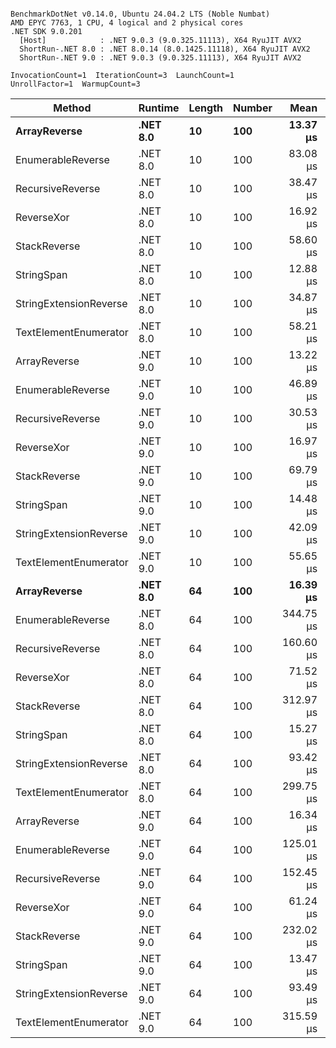 ```

BenchmarkDotNet v0.14.0, Ubuntu 24.04.2 LTS (Noble Numbat)
AMD EPYC 7763, 1 CPU, 4 logical and 2 physical cores
.NET SDK 9.0.201
  [Host]            : .NET 9.0.3 (9.0.325.11113), X64 RyuJIT AVX2
  ShortRun-.NET 8.0 : .NET 8.0.14 (8.0.1425.11118), X64 RyuJIT AVX2
  ShortRun-.NET 9.0 : .NET 9.0.3 (9.0.325.11113), X64 RyuJIT AVX2

InvocationCount=1  IterationCount=3  LaunchCount=1  
UnrollFactor=1  WarmupCount=3  

```
| Method                 | Runtime  | Length | Number | Mean      | Error       | StdDev    | Median     | Min        | Max       | Allocated |
|----------------------- |--------- |------- |------- |----------:|------------:|----------:|-----------:|-----------:|----------:|----------:|
| **ArrayReverse**           | **.NET 8.0** | **10**     | **100**    |  **13.37 μs** |   **139.33 μs** |  **7.637 μs** |  **11.611 μs** |   **6.762 μs** |  **21.73 μs** |  **10.09 KB** |
| EnumerableReverse      | .NET 8.0 | 10     | 100    |  83.08 μs |   261.59 μs | 14.339 μs |  88.801 μs |  66.761 μs |  93.67 μs |  25.72 KB |
| RecursiveReverse       | .NET 8.0 | 10     | 100    |  38.47 μs |   463.83 μs | 25.424 μs |  26.300 μs |  21.410 μs |  67.69 μs |  33.53 KB |
| ReverseXor             | .NET 8.0 | 10     | 100    |  16.92 μs |   156.40 μs |  8.573 μs |  14.187 μs |  10.039 μs |  26.52 μs |  10.09 KB |
| StackReverse           | .NET 8.0 | 10     | 100    |  58.60 μs |   354.11 μs | 19.410 μs |  48.360 μs |  46.446 μs |  80.98 μs |  31.19 KB |
| StringSpan             | .NET 8.0 | 10     | 100    |  12.88 μs |   163.61 μs |  8.968 μs |   9.276 μs |   6.281 μs |  23.09 μs |   5.41 KB |
| StringExtensionReverse | .NET 8.0 | 10     | 100    |  34.87 μs |   261.18 μs | 14.316 μs |  26.631 μs |  26.570 μs |  51.40 μs |  28.84 KB |
| TextElementEnumerator  | .NET 8.0 | 10     | 100    |  58.21 μs |   103.68 μs |  5.683 μs |  56.966 μs |  53.249 μs |  64.41 μs |  10.09 KB |
| ArrayReverse           | .NET 9.0 | 10     | 100    |  13.22 μs |   140.82 μs |  7.719 μs |  11.260 μs |   6.672 μs |  21.73 μs |  10.09 KB |
| EnumerableReverse      | .NET 9.0 | 10     | 100    |  46.89 μs |   159.42 μs |  8.738 μs |  43.181 μs |  40.626 μs |  56.88 μs |  17.91 KB |
| RecursiveReverse       | .NET 9.0 | 10     | 100    |  30.53 μs |   253.96 μs | 13.920 μs |  25.016 μs |  20.217 μs |  46.37 μs |  33.53 KB |
| ReverseXor             | .NET 9.0 | 10     | 100    |  16.97 μs |   174.12 μs |  9.544 μs |  13.386 μs |   9.729 μs |  27.78 μs |   9.81 KB |
| StackReverse           | .NET 9.0 | 10     | 100    |  69.79 μs |   682.24 μs | 37.396 μs |  54.471 μs |  42.480 μs | 112.41 μs |  31.19 KB |
| StringSpan             | .NET 9.0 | 10     | 100    |  14.48 μs |   190.06 μs | 10.418 μs |   8.576 μs |   8.356 μs |  26.51 μs |   5.41 KB |
| StringExtensionReverse | .NET 9.0 | 10     | 100    |  42.09 μs |   197.97 μs | 10.851 μs |  46.646 μs |  29.705 μs |  49.92 μs |  17.91 KB |
| TextElementEnumerator  | .NET 9.0 | 10     | 100    |  55.65 μs |    70.78 μs |  3.879 μs |  55.373 μs |  51.917 μs |  59.66 μs |  10.09 KB |
| **ArrayReverse**           | **.NET 8.0** | **64**     | **100**    |  **16.39 μs** |   **255.10 μs** | **13.983 μs** |   **8.706 μs** |   **7.934 μs** |  **32.53 μs** |  **30.41 KB** |
| EnumerableReverse      | .NET 8.0 | 64     | 100    | 344.75 μs | 1,294.87 μs | 70.976 μs | 318.705 μs | 290.482 μs | 425.07 μs |  59.31 KB |
| RecursiveReverse       | .NET 8.0 | 64     | 100    | 160.60 μs |    12.07 μs |  0.662 μs | 160.815 μs | 159.863 μs | 161.13 μs | 560.88 KB |
| ReverseXor             | .NET 8.0 | 64     | 100    |  71.52 μs |   282.42 μs | 15.481 μs |  67.375 μs |  58.539 μs |  88.66 μs |  30.41 KB |
| StackReverse           | .NET 8.0 | 64     | 100    | 312.97 μs | 1,032.40 μs | 56.589 μs | 282.729 μs | 277.930 μs | 378.26 μs |  88.22 KB |
| StringSpan             | .NET 8.0 | 64     | 100    |  15.27 μs |   206.46 μs | 11.317 μs |  10.390 μs |   7.204 μs |  28.20 μs |  15.56 KB |
| StringExtensionReverse | .NET 8.0 | 64     | 100    |  93.42 μs |   817.00 μs | 44.783 μs |  68.098 μs |  67.045 μs | 145.13 μs |  68.69 KB |
| TextElementEnumerator  | .NET 8.0 | 64     | 100    | 299.75 μs |   123.56 μs |  6.773 μs | 302.139 μs | 292.101 μs | 305.00 μs |  20.25 KB |
| ArrayReverse           | .NET 9.0 | 64     | 100    |  16.34 μs |   260.51 μs | 14.279 μs |   8.215 μs |   7.984 μs |  32.83 μs |  30.41 KB |
| EnumerableReverse      | .NET 9.0 | 64     | 100    | 125.01 μs |   198.75 μs | 10.894 μs | 121.117 μs | 116.599 μs | 137.32 μs |  38.22 KB |
| RecursiveReverse       | .NET 9.0 | 64     | 100    | 152.45 μs |   173.81 μs |  9.527 μs | 148.088 μs | 145.883 μs | 163.38 μs | 560.88 KB |
| ReverseXor             | .NET 9.0 | 64     | 100    |  61.24 μs |   213.12 μs | 11.682 μs |  59.933 μs |  50.264 μs |  73.52 μs |  30.41 KB |
| StackReverse           | .NET 9.0 | 64     | 100    | 232.02 μs |   540.04 μs | 29.601 μs | 228.623 μs | 204.256 μs | 263.17 μs |  88.22 KB |
| StringSpan             | .NET 9.0 | 64     | 100    |  13.47 μs |   200.72 μs | 11.002 μs |   7.253 μs |   6.993 μs |  26.18 μs |  15.56 KB |
| StringExtensionReverse | .NET 9.0 | 64     | 100    |  93.49 μs |   349.14 μs | 19.137 μs |  86.482 μs |  78.848 μs | 115.15 μs |  38.22 KB |
| TextElementEnumerator  | .NET 9.0 | 64     | 100    | 315.59 μs |   324.65 μs | 17.795 μs | 314.087 μs | 298.588 μs | 334.08 μs |  20.25 KB |
